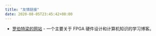 ```yaml
---
title: "友情链接"
date: 2020-08-05T23:45:42+08:00
---
```


- [罗伯特梁的网站](https://www.robertliang.club/) - 一个主要关于 FPGA 硬件设计和计算机知识的学习博客。